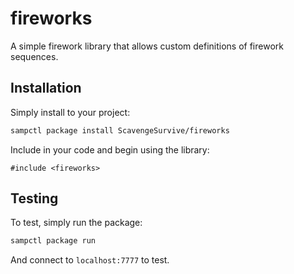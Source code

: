 # fireworks

A simple firework library that allows custom definitions of firework sequences.

## Installation

Simply install to your project:

```bash
sampctl package install ScavengeSurvive/fireworks
```

Include in your code and begin using the library:

```pawn
#include <fireworks>
```

## Testing

To test, simply run the package:

```bash
sampctl package run
```

And connect to `localhost:7777` to test.

